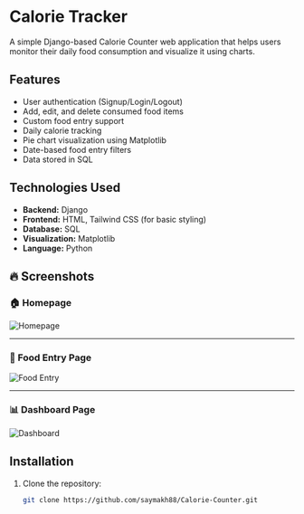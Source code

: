 # Calorie Tracker

A simple Django-based Calorie Counter web application that helps users monitor their daily food consumption and visualize it using charts.

## Features

- User authentication (Signup/Login/Logout)
- Add, edit, and delete consumed food items
- Custom food entry support
- Daily calorie tracking
- Pie chart visualization using Matplotlib
- Date-based food entry filters
- Data stored in SQL

## Technologies Used

- **Backend:** Django
- **Frontend:** HTML, Tailwind CSS (for basic styling)
- **Database:** SQL
- **Visualization:** Matplotlib
- **Language:** Python


   
## 🔥 Screenshots

### 🏠 Homepage

![Homepage](static/images/homepage.png)

---

### 🥗 Food Entry Page

![Food Entry](static/images/foodentry.png)

---

### 📊 Dashboard Page

![Dashboard](static/images/dashboard.png)

## Installation

1. Clone the repository:
   ```bash
   git clone https://github.com/saymakh88/Calorie-Counter.git